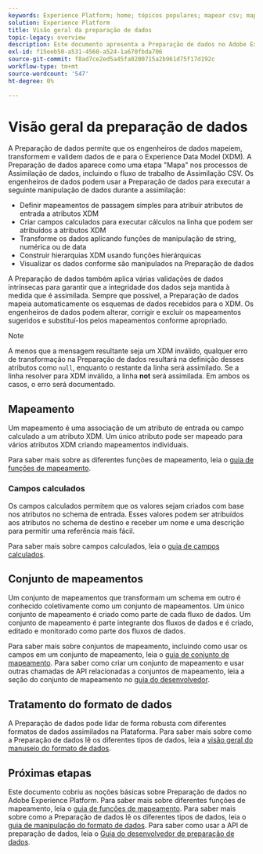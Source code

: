 ```yaml
---
keywords: Experience Platform; home; tópicos populares; mapear csv; mapear arquivo csv; mapear arquivo csv para xdm; mapear csv para xdm; guia da interface do usuário; mapeador; mapeamento; preparação de dados; preparação de dados;
solution: Experience Platform
title: Visão geral da preparação de dados
topic-legacy: overview
description: Este documento apresenta a Preparação de dados no Adobe Experience Platform.
exl-id: f15eeb50-a531-4560-a524-1a670fbda706
source-git-commit: f8ad7ce2ed5a45fa0200715a2b961d75f17d192c
workflow-type: tm+mt
source-wordcount: '547'
ht-degree: 0%

---
```



# Visão geral da preparação de dados

A Preparação de dados permite que os engenheiros de dados mapeiem, transformem e validem dados de e para o Experience Data Model (XDM). A Preparação de dados aparece como uma etapa &quot;Mapa&quot; nos processos de Assimilação de dados, incluindo o fluxo de trabalho de Assimilação CSV. Os engenheiros de dados podem usar a Preparação de dados para executar a seguinte manipulação de dados durante a assimilação:

- Definir mapeamentos de passagem simples para atribuir atributos de entrada a atributos XDM
- Criar campos calculados para executar cálculos na linha que podem ser atribuídos a atributos XDM
- Transforme os dados aplicando funções de manipulação de string, numérica ou de data
- Construir hierarquias XDM usando funções hierárquicas
- Visualizar os dados conforme são manipulados na Preparação de dados

A Preparação de dados também aplica várias validações de dados intrínsecas para garantir que a integridade dos dados seja mantida à medida que é assimilada. Sempre que possível, a Preparação de dados mapeia automaticamente os esquemas de dados recebidos para o XDM. Os engenheiros de dados podem alterar, corrigir e excluir os mapeamentos sugeridos e substituí-los pelos mapeamentos conforme apropriado.

>[!NOTE]
>
>A menos que a mensagem resultante seja um XDM inválido, qualquer erro de transformação na Preparação de dados resultará na definição desses atributos como `null`, enquanto o restante da linha será assimilado. Se a linha resolver para XDM inválido, a linha **not** será assimilada. Em ambos os casos, o erro será documentado.

## Mapeamento

Um mapeamento é uma associação de um atributo de entrada ou campo calculado a um atributo XDM. Um único atributo pode ser mapeado para vários atributos XDM criando mapeamentos individuais.

Para saber mais sobre as diferentes funções de mapeamento, leia o [guia de funções de mapeamento](./functions.md).

### Campos calculados

Os campos calculados permitem que os valores sejam criados com base nos atributos no schema de entrada. Esses valores podem ser atribuídos aos atributos no schema de destino e receber um nome e uma descrição para permitir uma referência mais fácil.

Para saber mais sobre campos calculados, leia o [guia de campos calculados](./functions.md#calculated-fields).

## Conjunto de mapeamentos

Um conjunto de mapeamentos que transformam um schema em outro é conhecido coletivamente como um conjunto de mapeamentos. Um único conjunto de mapeamento é criado como parte de cada fluxo de dados. Um conjunto de mapeamento é parte integrante dos fluxos de dados e é criado, editado e monitorado como parte dos fluxos de dados.

Para saber mais sobre conjuntos de mapeamento, incluindo como usar os campos em um conjunto de mapeamento, leia o [guia de conjunto de mapeamento](./mapping-set.md). Para saber como criar um conjunto de mapeamento e usar outras chamadas de API relacionadas a conjuntos de mapeamento, leia a seção do conjunto de mapeamento no [guia do desenvolvedor](./api/mapping-set.md).

## Tratamento do formato de dados

A Preparação de dados pode lidar de forma robusta com diferentes formatos de dados assimilados na Plataforma. Para saber mais sobre como a Preparação de dados lê os diferentes tipos de dados, leia a [visão geral do manuseio do formato de dados](./data-handling.md).

## Próximas etapas

Este documento cobriu as noções básicas sobre Preparação de dados no Adobe Experience Platform. Para saber mais sobre diferentes funções de mapeamento, leia o [guia de funções de mapeamento](./functions.md). Para saber mais sobre como a Preparação de dados lê os diferentes tipos de dados, leia o [guia de manipulação do formato de dados](./data-handling.md#dates). Para saber como usar a API de preparação de dados, leia o [Guia do desenvolvedor de preparação de dados](api/overview.md).
